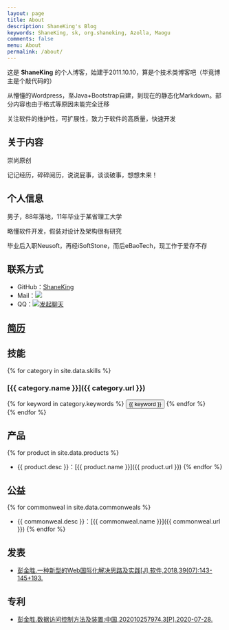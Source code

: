 ```yaml
---
layout: page
title: About
description: ShaneKing's Blog
keywords: ShaneKing, sk, org.shaneking, Azolla, Maogu
comments: false
menu: About
permalink: /about/
---
```


这是 **ShaneKing** 的个人博客，始建于2011.10.10，算是个技术类博客吧（毕竟博主是个敲代码的）

从懵懂的Wordpress，至Java+Bootstrap自建，到现在的静态化Markdown。部分内容也由于格式等原因未能完全迁移

关注软件的维护性，可扩展性，致力于软件的高质量，快速开发

## 关于内容
崇尚原创

记记经历，碎碎阅历，说说屁事，谈谈破事，想想未来！


## 个人信息
男子，88年落地，11年毕业于某省理工大学

略懂软件开发，假装对设计及架构很有研究

毕业后入职Neusoft，再经iSoftStone，而后eBaoTech，现工作于爱存不存


## 联系方式
* GitHub：[ShaneKing](https://github.com/ShaneKing)
* Mail：<a target="_blank" href="http://mail.qq.com/cgi-bin/qm_share?t=qm_mailme&email=5NXW19fX1dLR3KSVlcqHi4k" style="text-decoration:none;"><img src="http://rescdn.qqmail.com/zh_CN/htmledition/images/function/qm_open/ico_mailme_01.png"/></a>
* QQ：<a target="_blank" href="http://wpa.qq.com/msgrd?v=3&uin=123331658&site=qq&menu=yes"><img border="0" src="http://wpa.qq.com/pa?p=2:123331658:51" alt="发起聊天" title="发起聊天"/></a>


## [简历](http://resume.qmail.com/sk/y6yYXbQSiDs)


## 技能
{% for category in site.data.skills %}
### [{{ category.name }}]({{ category.url }})
<div class="btn-inline">
{% for keyword in category.keywords %}
<button class="btn btn-outline" type="button">{{ keyword }}</button>
{% endfor %}
</div>
{% endfor %}


## 产品
{% for product in site.data.products %}
* {{ product.desc }}：[{{ product.name }}]({{ product.url }})
{% endfor %}


## 公益
{% for commonweal in site.data.commonweals %}
* {{ commonweal.desc }}：[{{ commonweal.name }}]({{ commonweal.url }})
{% endfor %}


## 发表
- [彭金胜.一种新型的Web国际化解决思路及实践[J].软件,2018,39(07):143-145+193.](http://kns.cnki.net/KCMS/detail/detail.aspx?dbcode=CJFQ&dbname=CJFDLAST2018&filename=RJZZ201807030&v=MDM1MzlCTnlmUmRMRzRIOW5NcUk5R1pJUjhlWDFMdXhZUzdEaDFUM3FUcldNMUZyQ1VSTE9mWStkckZ5emhVYnI=)

## 专利
- [彭金胜.数据访问控制方法及装置:中国,202010257974.3[P].2020-07-28.](https://kns.cnki.net/kcms/detail/detail.aspx?dbcode=SCPD&dbname=SCPD2020&filename=CN111460506A&v=5vMonWIcXV85CJxX8Yk8YXEVRXdvqG4K3LHRVcYjENOC1PgecuobHkA1awXN8nmg)
